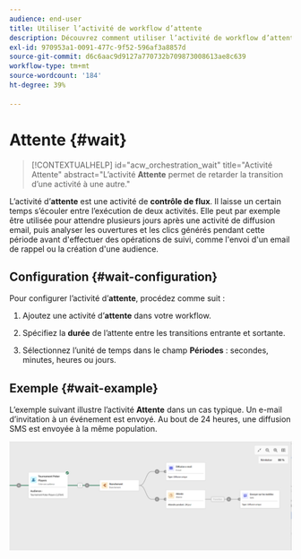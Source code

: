 ```yaml
---
audience: end-user
title: Utiliser l’activité de workflow d’attente
description: Découvrez comment utiliser l’activité de workflow d’attente.
exl-id: 970953a1-0091-477c-9f52-596af3a8857d
source-git-commit: d6c6aac9d9127a770732b709873008613ae8c639
workflow-type: tm+mt
source-wordcount: '184'
ht-degree: 39%

---
```


# Attente {#wait}

>[!CONTEXTUALHELP]
>id="acw_orchestration_wait"
>title="Activité Attente"
>abstract="L’activité **Attente** permet de retarder la transition d’une activité à une autre."

L’activité d’**attente** est une activité de **contrôle de flux**. Il laisse un certain temps s’écouler entre l’exécution de deux activités. Elle peut par exemple être utilisée pour attendre plusieurs jours après une activité de diffusion email, puis analyser les ouvertures et les clics générés pendant cette période avant d&#39;effectuer des opérations de suivi, comme l&#39;envoi d&#39;un email de rappel ou la création d&#39;une audience.

## Configuration {#wait-configuration}

Pour configurer l’activité d’**attente**, procédez comme suit :

1. Ajoutez une activité d’**attente** dans votre workflow.

1. Spécifiez la **durée** de l’attente entre les transitions entrante et sortante.

1. Sélectionnez l’unité de temps dans le champ **Périodes** : secondes, minutes, heures ou jours.

## Exemple {#wait-example}

L’exemple suivant illustre l’activité **Attente** dans un cas typique. Un e-mail d’invitation à un événement est envoyé. Au bout de 24 heures, une diffusion SMS est envoyée à la même population.

![Exemple de workflow utilisant l’activité Attente pour envoyer un SMS 24 heures après une invitation par e-mail.](../assets/workflow-wait-example.png)